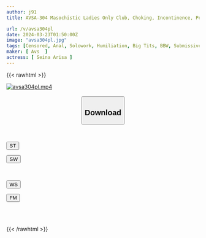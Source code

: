 ```yaml
---
author: j91
title: AVSA-304 Masochistic Ladies Only Club, Choking, Incontinence, Pewter Orgasm Appreciation, Real Masochist Woman Auction, Who Enjoys Her Hole Being Used, Shocking Silliness Presentation Competition, Alice Oto

url: /v/avsa304pl
date: 2024-03-23T01:50:00Z
image: "avsa304pl.jpg"
tags: [Censored, Anal, Solowork, Humiliation, Big Tits, BBW, Submissive Woman	]
maker: [ Avs  ]
actress: [ Seina Arisa ]
---
```



{{< rawhtml >}}

<div class="video" data-videoid="Lp3wLzYdLLceek">
    <a href="javascript:;">
        <img src="/v/avsa304pl/avsa304pl.jpg" width="WIDTH" height="HEIGHT" alt="avsa304pl.mp4" loading="lazy">
    </a>
</div>

<script type="text/javascript" src="https://j91.asia/asset/on-demand-st.js"></script>

<br>
  <link rel="stylesheet" href="https://j91.asia/asset/bs5.css">
  
  <center>
  <button class="btn btn-primary" type="button" data-bs-toggle="collapse" data-bs-target=".multi-collapse" aria-expanded="false" aria-controls="multiCollapseExample1 multiCollapseExample2"><h2>Download</h2></button></center>
</p>
<div class="row">
  <div class="col">
    <div class="collapse multi-collapse" id="multiCollapseExample1">
      <div class="card card-body">
	      	      <br>
<div class="buttons">  
<p><a href="https://streamtape.to/v/Lp3wLzYdLLceek" target="_blank"><button class="btn-hover color-3"><i class="fa fa-download"></i> ST</button></a></p>
<p><a href="https://asnwish.com/2m9xomqpcnjc" target="_blank"><button class="btn-hover color-2"><i class="fa fa-download"></i> SW</button></a></p></div>
    </div>
  </div>
</div>
  <div class="col">
    <div class="collapse multi-collapse" id="multiCollapseExample2">
      <div class="card card-body">
	      <br>
<div class="buttons">
<p><a href="https://wolfstream.tv/54cjtw4xkzf2"><button class="btn-hover color-9"><i class="fa fa-download"></i> WS</button></a></p>
<p><a href="https://filemoon.sx/d/jj8bx1kjdefk"><button class="btn-hover color-8"><i class="fa fa-download"></i> FM</button></a></p></div>
<br><br>
      </div>
    </div>
  </div>
</div>

{{< /rawhtml >}}